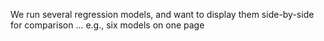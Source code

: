 We run several regression models, and want to display them side-by-side for comparison ... e.g., six models on one page
